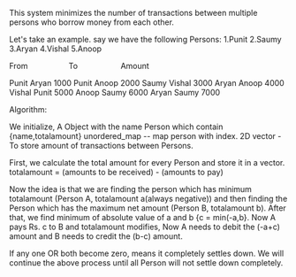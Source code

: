 
This system minimizes the number of transactions between multiple persons who borrow money from each other.

Let's take an example. say we have the following Persons:
  1.Punit
  2.Saumy
  3.Aryan
  4.Vishal
  5.Anoop

  

 From                           To                        Amount

 Punit                         Aryan                       1000
 Punit                         Anoop                       2000
 Saumy                         Vishal                      3000
 Aryan                         Anoop                       4000
 Vishal                        Punit                       5000
 Anoop                         Saumy                       6000
 Aryan                         Saumy                       7000


Algorithm:

We initialize,
A Object with the name Person which contain {name,totalamount}
unordered_map -- map person with index.
2D vector - To store amount of transactions between Persons.


First, we calculate the total amount for every Person and store it in a vector.
totalamount = (amounts to be received) - (amounts to pay)

Now the idea is that we are finding the person which has minimum totalamount (Person A, totalamount  a(always negative))
and then finding the Person which has the maximum net amount (Person B, totalamount b). After that, we find minimum of absolute value of a and b {c = min(-a,b}.
Now A pays Rs. c to B and totalamount modifies, Now A needs to debit the (-a+c) amount and B needs to credit the (b-c) amount.

If any one OR both become zero, means it completely settles down.
We will continue the above process until all Person will not settle down completely.
